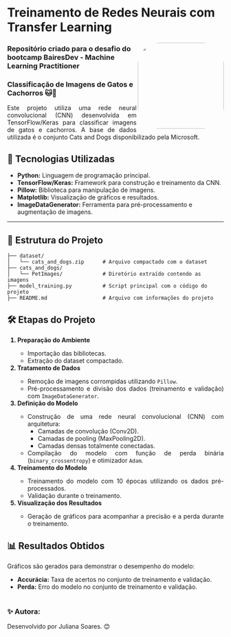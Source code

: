 <h1>Treinamento de Redes Neurais com Transfer Learning</h1>

<img align="right" height="200" style="border-radius:50px;" src="https://assets.dio.me/kCPUcBRKwIhY3--gHdSspiZWdpUXMS2UD0wXM7klMb4/f:webp/h:120/q:80/L3RyYWNrcy81NzQ0ODVlZS0xZTk1LTQzMjAtOThlYy1kMTUyZGQ4ZDk5YmQucG5n">

<h3>Repositório criado para o desafio do bootcamp BairesDev - Machine Learning Practitioner</h3>

<h3>Classificação de Imagens de Gatos e Cachorros 🐱🐶</h3>

<p  align="justify">
    Este projeto utiliza uma rede neural convolucional (CNN) desenvolvida em TensorFlow/Keras para classificar imagens de gatos e cachorros. A base de dados utilizada é o conjunto Cats and Dogs disponibilizado pela Microsoft.
</p>


<h2>🚀 Tecnologias Utilizadas</h2>

<ul>
    <li><b>Python:</b> Linguagem de programação principal.
    <li><b>TensorFlow/Keras:</b> Framework para construção e treinamento da CNN.
    <li><b>Pillow:</b> Biblioteca para manipulação de imagens.
    <li><b>Matplotlib:</b> Visualização de gráficos e resultados.
    <li><b>ImageDataGenerator:</b> Ferramenta para pré-processamento e augmentação de imagens.
</ul>

---

<h2>📂 Estrutura do Projeto</h2>

```plaintext
├── dataset/
│   └── cats_and_dogs.zip      # Arquivo compactado com o dataset
├── cats_and_dogs/
│   └── PetImages/             # Diretório extraído contendo as imagens
├── model_training.py          # Script principal com o código do projeto
├── README.md                  # Arquivo com informações do projeto

```

<h2>🛠️ Etapas do Projeto</h2>

<div align="justify">
    <ol>
        <b><li>Preparação do Ambiente</li></b>
            <ul>
                <li>Importação das bibliotecas.
                <li>Extração do dataset compactado.
            </ul>
        <b><li>Tratamento de Dados</li></b>
            <ul>
                <li>Remoção de imagens corrompidas utilizando <code>Pillow</code>.
                <li>Pré-processamento e divisão dos dados (treinamento e validação) com <code>ImageDataGenerator</code>.
            </ul>
        <b><li>Definição do Modelo</li></b>
            <ul>
                <li>Construção de uma rede neural convolucional (CNN) com arquitetura:
                    <ul>
                        <li>Camadas de convolução (Conv2D).
                        <li>Camadas de pooling (MaxPooling2D).
                        <li>Camadas densas totalmente conectadas.
                    </ul>
                <li>Compilação do modelo com função de perda binária (<code>binary_crossentropy</code>) e otimizador <code>Adam</code>.
            </ul>
        <b><li>Treinamento do Modelo</li></b>
            <ul>
                <li>Treinamento do modelo com 10 épocas utilizando os dados pré-processados.
                <li>Validação durante o treinamento.
            </ul>    
        <b><li>Visualização dos Resultados</li></b>
            <ul>
                <li>Geração de gráficos para acompanhar a precisão e a perda durante o treinamento.
            </ul>
</ol>
</div>

<h2>📊 Resultados Obtidos</h2>
<p>Gráficos são gerados para demonstrar o desempenho do modelo:</p>
<ul>
    <li><b>Accurácia:</b> Taxa de acertos no conjunto de treinamento e validação.
    <li><b>Perda:</b> Erro do modelo no conjunto de treinamento e validação.
</ul>

#

<h3>✨ Autora:</h3>
<p>Desenvolvido por Juliana Soares. 😊</p>